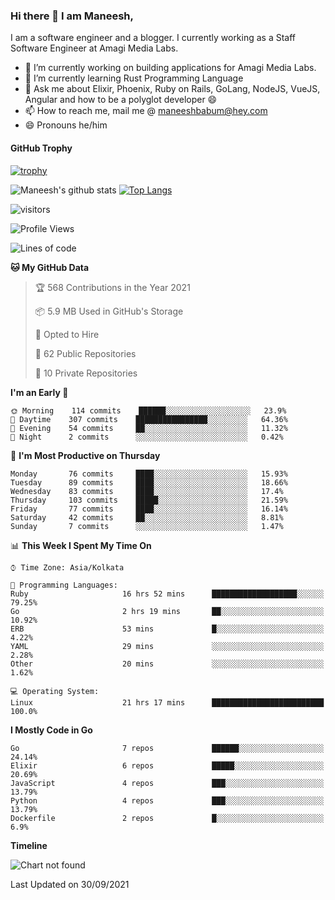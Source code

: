 ### Hi there 👋 I am Maneesh,

I am a software engineer and a blogger. I currently working as a Staff Software Engineer at Amagi Media Labs.


- 🔭 I’m currently working on building applications for Amagi Media Labs.
- 🌱 I’m currently learning Rust Programming Language
- 💬 Ask me about Elixir, Phoenix, Ruby on Rails, GoLang, NodeJS, VueJS, Angular and how to be a polyglot developer 😄
- 📫 How to reach me, mail me @ maneeshbabum@hey.com
- 😄 Pronouns he/him

#### GitHub Trophy
[![trophy](https://github-profile-trophy.vercel.app/?username=mbm-c)](https://github.com/ryo-ma/github-profile-trophy)

![Maneesh's github stats](https://github-readme-stats.vercel.app/api?username=mbm-c&show_icons=true)
[![Top Langs](https://github-readme-stats.vercel.app/api/top-langs/?username=mbm-c)](https://github.com/anuraghazra/github-readme-stats)


![visitors](https://visitor-badge.glitch.me/badge?page_id=maneeshbabu.maneeshbabu)

<!--START_SECTION:waka-->
![Profile Views](http://img.shields.io/badge/Profile%20Views-75-blue)

![Lines of code](https://img.shields.io/badge/From%20Hello%20World%20I%27ve%20Written-288082%20lines%20of%20code-blue)

**🐱 My GitHub Data** 

> 🏆 568 Contributions in the Year 2021
 > 
> 📦 5.9 MB Used in GitHub's Storage 
 > 
> 💼 Opted to Hire
 > 
> 📜 62 Public Repositories 
 > 
> 🔑 10 Private Repositories  
 > 
**I'm an Early 🐤** 

```text
🌞 Morning    114 commits    ██████░░░░░░░░░░░░░░░░░░░   23.9% 
🌆 Daytime    307 commits    ████████████████░░░░░░░░░   64.36% 
🌃 Evening    54 commits     ██░░░░░░░░░░░░░░░░░░░░░░░   11.32% 
🌙 Night      2 commits      ░░░░░░░░░░░░░░░░░░░░░░░░░   0.42%

```
📅 **I'm Most Productive on Thursday** 

```text
Monday       76 commits     ████░░░░░░░░░░░░░░░░░░░░░   15.93% 
Tuesday      89 commits     ████░░░░░░░░░░░░░░░░░░░░░   18.66% 
Wednesday    83 commits     ████░░░░░░░░░░░░░░░░░░░░░   17.4% 
Thursday     103 commits    █████░░░░░░░░░░░░░░░░░░░░   21.59% 
Friday       77 commits     ████░░░░░░░░░░░░░░░░░░░░░   16.14% 
Saturday     42 commits     ██░░░░░░░░░░░░░░░░░░░░░░░   8.81% 
Sunday       7 commits      ░░░░░░░░░░░░░░░░░░░░░░░░░   1.47%

```


📊 **This Week I Spent My Time On** 

```text
⌚︎ Time Zone: Asia/Kolkata

💬 Programming Languages: 
Ruby                     16 hrs 52 mins      ███████████████████░░░░░░   79.25% 
Go                       2 hrs 19 mins       ██░░░░░░░░░░░░░░░░░░░░░░░   10.92% 
ERB                      53 mins             █░░░░░░░░░░░░░░░░░░░░░░░░   4.22% 
YAML                     29 mins             ░░░░░░░░░░░░░░░░░░░░░░░░░   2.28% 
Other                    20 mins             ░░░░░░░░░░░░░░░░░░░░░░░░░   1.62%

💻 Operating System: 
Linux                    21 hrs 17 mins      █████████████████████████   100.0%

```

**I Mostly Code in Go** 

```text
Go                       7 repos             ██████░░░░░░░░░░░░░░░░░░░   24.14% 
Elixir                   6 repos             █████░░░░░░░░░░░░░░░░░░░░   20.69% 
JavaScript               4 repos             ███░░░░░░░░░░░░░░░░░░░░░░   13.79% 
Python                   4 repos             ███░░░░░░░░░░░░░░░░░░░░░░   13.79% 
Dockerfile               2 repos             █░░░░░░░░░░░░░░░░░░░░░░░░   6.9%

```


**Timeline**

![Chart not found](https://raw.githubusercontent.com/mbm-c/mbm-c/master/charts/bar_graph.png) 


 Last Updated on 30/09/2021
<!--END_SECTION:waka-->

<!--
**maneeshbabu/maneeshbabu** is a ✨ _special_ ✨ repository because its `README.md` (this file) appears on your GitHub profile.

Here are some ideas to get you started:

- 🔭 I’m currently working on ...
- 🌱 I’m currently learning ...
- 👯 I’m looking to collaborate on ...
- 🤔 I’m looking for help with ...
- 💬 Ask me about ...
- 📫 How to reach me: ...
- 😄 Pronouns: ...
- ⚡ Fun fact: ...
-->
